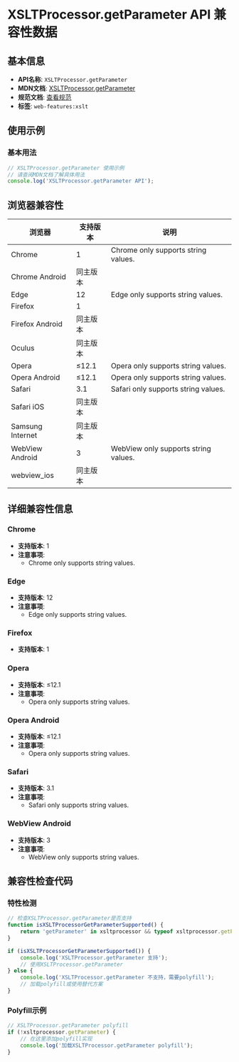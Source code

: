 # XSLTProcessor.getParameter API 兼容性数据

## 基本信息

- **API名称**: `XSLTProcessor.getParameter`
- **MDN文档**: [XSLTProcessor.getParameter](https://developer.mozilla.org/docs/Web/API/XSLTProcessor/getParameter)
- **规范文档**: [查看规范](https://dom.spec.whatwg.org/#dom-xsltprocessor-getparameter)
- **标签**: `web-features:xslt`

## 使用示例

### 基本用法

```javascript
// XSLTProcessor.getParameter 使用示例
// 请查阅MDN文档了解具体用法
console.log('XSLTProcessor.getParameter API');
```

## 浏览器兼容性

| 浏览器 | 支持版本 | 说明 |
|--------|----------|------|
| Chrome | 1 | Chrome only supports string values. |
| Chrome Android | 同主版本 |  |
| Edge | 12 | Edge only supports string values. |
| Firefox | 1 |  |
| Firefox Android | 同主版本 |  |
| Oculus | 同主版本 |  |
| Opera | ≤12.1 | Opera only supports string values. |
| Opera Android | ≤12.1 | Opera only supports string values. |
| Safari | 3.1 | Safari only supports string values. |
| Safari iOS | 同主版本 |  |
| Samsung Internet | 同主版本 |  |
| WebView Android | 3 | WebView only supports string values. |
| webview_ios | 同主版本 |  |

## 详细兼容性信息

### Chrome

- **支持版本**: 1
- **注意事项**:
  - Chrome only supports string values.

### Edge

- **支持版本**: 12
- **注意事项**:
  - Edge only supports string values.

### Firefox

- **支持版本**: 1

### Opera

- **支持版本**: ≤12.1
- **注意事项**:
  - Opera only supports string values.

### Opera Android

- **支持版本**: ≤12.1
- **注意事项**:
  - Opera only supports string values.

### Safari

- **支持版本**: 3.1
- **注意事项**:
  - Safari only supports string values.

### WebView Android

- **支持版本**: 3
- **注意事项**:
  - WebView only supports string values.

## 兼容性检查代码

### 特性检测

```javascript
// 检查XSLTProcessor.getParameter是否支持
function isXSLTProcessorGetParameterSupported() {
    return 'getParameter' in xsltprocessor && typeof xsltprocessor.getParameter === 'function';
}

if (isXSLTProcessorGetParameterSupported()) {
    console.log('XSLTProcessor.getParameter 支持');
    // 使用XSLTProcessor.getParameter
} else {
    console.log('XSLTProcessor.getParameter 不支持，需要polyfill');
    // 加载polyfill或使用替代方案
}
```

### Polyfill示例

```javascript
// XSLTProcessor.getParameter polyfill
if (!xsltprocessor.getParameter) {
    // 在这里添加polyfill实现
    console.log('加载XSLTProcessor.getParameter polyfill');
}
```

